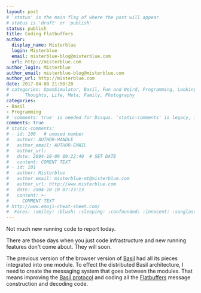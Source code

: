 ```yaml
---
layout: post
# 'status' is the main flag of where the post will appear.
# status is 'draft' or 'publish'
status: publish
title: Coding Flatbuffers
author:
  display_name: Misterblue
  login: Misterblue
  email: misterblue-blog@misterblue.com
  url: http://misterblue.com
author_login: Misterblue
author_email: misterblue-blog@misterblue.com
author_url: http://misterblue.com
date: 2017-04-08 21:50:20
# categories: OpenSimulator, Basil, Fun and Weird, Programming, LookingGlass, Travel
#      Thoughts, Life, Meta, Family, Photography
categories:
- Basil
- Programming
# 'comments: true' is needed for Disqus. 'static-comments' is legacy, imbedded comments.
comments: true
# static-comments:
# - id: 100   # unused number
#   author: AUTHOR-HANDLE
#   author_email: AUTHOR-EMAIL
#   author_url:
#   date: 2004-10-09 09:22:40  # SET DATE
#   content: COMENT TEXT
# - id: 101
#   author: Misterblue
#   author_email: misterblue-mt@misterblue.com
#   author_url: http://www.misterblue.com
#   date: 2004-10-10 07:23:13
#   content: >-
#     COMMENT TEXT
# http://www.emoji-cheat-sheet.com/
#  Faces: :smiley: :blush: :sleeping: :confounded: :innocent: :sunglasses: :sleepy:
---
```

Not much new running code to report today.

There are those days when you just code infrastructure and new running features
don't come about. They will soon.

The previous version of the browser version of [Basil] had all its pieces integrated
into one module. To effect the distributed Basil architecture, I need to create the
messaging system that goes between the modules. That means improving the
[Basil protocol] and coding all the [Flatbuffers] message construction and decoding code.

[Basil]: https://github.com/Misterblue/basil
[Basil protocol]: https://github.com/Misterblue/Basil-protocol
[FlatBuffers]: https://google.github.io/flatbuffers/
[FlatBuffers Github repository]: https://github.com/google/flatbuffers
